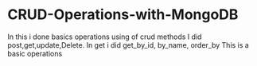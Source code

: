 # CRUD-Operations-with-MongoDB
In this i done basics operations using of crud methods
I did post,get,update,Delete. In get i did get_by_id, by_name, order_by 
This is a basic operations
